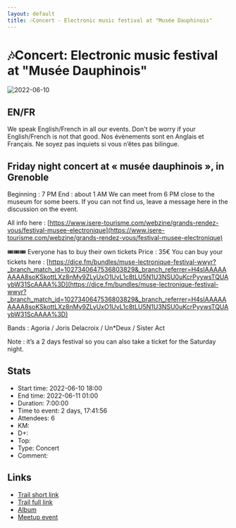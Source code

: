 ```yaml
---
layout: default
title: 🎶Concert - Electronic music festival at "Musée Dauphinois"
---
```


# 🎶Concert: Electronic music festival at "Musée Dauphinois"

![2022-06-10](../img/orig/2022-06-10.jpg)

##  EN/FR 
We speak English/French in all our events. Don't be worry if your English/French is not that good. Nos évènements sont en Anglais et Français. Ne soyez pas inquiets si vous n’êtes pas bilingue.

##  Friday night concert at « musée dauphinois », in Grenoble 
Beginning : 7 PM
End : about 1 AM
We can meet from 6 PM close to the museum for some beers. If you can not find us, leave a message here in the discussion on the event.

All info here : [https://www.isere-tourisme.com/webzine/grands-rendez-vous/festival-musee-electronique](https://www.isere-tourisme.com/webzine/grands-rendez-vous/festival-musee-electronique)

🎟🎟🎟 Everyone has to buy their own tickets
Price : 35€
You can buy your tickets here : [https://dice.fm/bundles/muse-lectronique-festival-wwyr?_branch_match_id=1027340647536803829&_branch_referrer=H4sIAAAAAAAAA8soKSkottLXz8nMy9ZLyUxO1UvL1c8tLU5N1U3NSU0uKcrPyywsTQUAybW31ScAAAA%3D](https://dice.fm/bundles/muse-lectronique-festival-wwyr?_branch_match_id=1027340647536803829&_branch_referrer=H4sIAAAAAAAAA8soKSkottLXz8nMy9ZLyUxO1UvL1c8tLU5N1U3NSU0uKcrPyywsTQUAybW31ScAAAA%3D)

Bands : Agoria / Joris Delacroix / Un\*Deux / Sister Act

Note : it’s a 2 days festival so you can also take a ticket for the Saturday night.

## Stats

- Start time: 2022-06-10 18:00
- End time: 2022-06-11 01:00
- Duration: 7:00:00
- Time to event: 2 days, 17:41:56
- Attendees: 6
- KM: 
- D+: 
- Top: 
- Type: Concert
- Comment: 

## Links

- [Trail short link]()
- [Trail full link]()
- [Album](https://binnette.github.io/GacImg2022/)
- [Meetup event](https://www.meetup.com/grenoble-adventure-club-english-french/events/286426986/)
